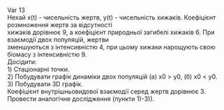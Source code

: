 Var 13  
Нехай x(t) - чисельність жертв, y(t) - чисельність хижаків. Коефіцієнт розмноження жертв за відсутності  
хижаків дорівнює 9, а коефіцієнт природньої загибелі хижаків 6. При взаємодії двох популяцій, жертви  
зменшуються з інтенсивністю 4, при цьому хижаки нарощують свою біомасу з інтенсивністю 9.  
Досідити:  
    1) Стаціонарні точки.  
    2) Побудувати графік динаміки двох популяцій (а) x0 > y0, (б) x0 < y0.  
    3) Побудувати 3D графік.  
Коефіцієнт внутрішньовидової взаємодії серед жертв дорівнює 3.  
Провести аналогічне дослідження (пункти 1)-3)).  
